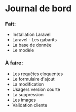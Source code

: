 # Journal de bord

### Fait:
- Installation Laravel
- Laravel - Les gabarits
- La base de donnée
- Le modèle

### À faire:

- Les requêtes eloquentes
- Le formulaire d'ajout
- La modification
- Usagers version courte
- La suppression
- Les images
- Validation cliente